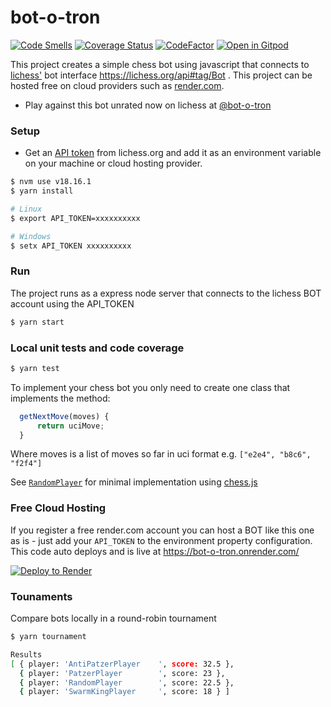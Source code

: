 # bot-o-tron
[![Code Smells](https://sonarcloud.io/api/project_badges/measure?project=tailuge_bot-o-tron&metric=code_smells)](https://sonarcloud.io/summary/new_code?id=tailuge_bot-o-tron) [![Coverage Status](https://coveralls.io/repos/github/tailuge/bot-o-tron/badge.svg?branch=master)](https://coveralls.io/github/tailuge/bot-o-tron?branch=master) [![CodeFactor](https://www.codefactor.io/repository/github/tailuge/bot-o-tron/badge)](https://www.codefactor.io/repository/github/tailuge/bot-o-tron) [![Open in Gitpod](https://img.shields.io/badge/Gitpod-Open%20in%20Gitpod-%230092CF.svg)](https://gitpod.io/#https://github.com/tailuge/bot-o-tron) 

This project creates a simple chess bot using javascript that connects to [lichess'](https://lichess.org) bot interface https://lichess.org/api#tag/Bot . This project can be hosted free on cloud providers such as [render.com](https://render.com). 

* Play against this bot unrated now on lichess at [@bot-o-tron](https://lichess.org/@/bot-o-tron)


### Setup

- Get an [API token](https://lichess.org/account/oauth/token) from lichess.org and add it as an environment variable on your machine or cloud hosting provider.

```bash
$ nvm use v18.16.1
$ yarn install

# Linux
$ export API_TOKEN=xxxxxxxxxx

# Windows
$ setx API_TOKEN xxxxxxxxxx
```

### Run

The project runs as a express node server that connects to the lichess BOT account using the API_TOKEN

```bash
$ yarn start
```

### Local unit tests and code coverage

```bash
$ yarn test
```


To implement your chess bot you only need to create one class that implements the method:

```js
  getNextMove(moves) {
      return uciMove;
  }
```

Where moves is a list of moves so far in uci format e.g. `["e2e4", "b8c6", "f2f4"]`

See [`RandomPlayer`](src/bots/RandomPlayer.js) for minimal implementation using [chess.js](https://github.com/jhlywa/chess.js/blob/master/README.md)

### Free Cloud Hosting

If you register a free render.com account you can host a BOT like this one as is - just add your `API_TOKEN` to the environment property configuration.
This code auto deploys and is live at https://bot-o-tron.onrender.com/

[![Deploy to Render](https://render.com/images/deploy-to-render-button.svg)](https://render.com/deploy)

### Tounaments

Compare bots locally in a round-robin tournament 

```bash
$ yarn tournament

Results
[ { player: 'AntiPatzerPlayer    ', score: 32.5 },
  { player: 'PatzerPlayer        ', score: 23 },
  { player: 'RandomPlayer        ', score: 22.5 },
  { player: 'SwarmKingPlayer     ', score: 18 } ]
```
